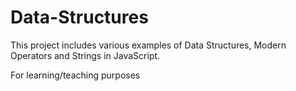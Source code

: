 # Data-Structures

This project includes various examples of Data Structures, Modern Operators and Strings in JavaScript.


For learning/teaching purposes
